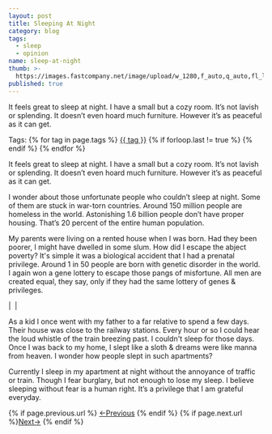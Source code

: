 ```yaml
---
layout: post
title: Sleeping At Night
category: blog
tags:
  - sleep
  - opinion
name: sleep-at-night
thumb: >-
  https://images.fastcompany.net/image/upload/w_1280,f_auto,q_auto,fl_lossy/wp-cms/uploads/2018/10/p-1-army-sleep.jpg
published: true
---
```


It feels great to sleep at night. I have a small but a cozy room. It’s not lavish or splending. It doesn’t even hoard much furniture. However it’s as peaceful as it can get.<!-- truncate_here -->
<p>Tags: {% for tag in page.tags %} <a class="mytag" href="/tag/{{ tag }}" title="View posts tagged with &quot;{{ tag }}&quot;">{{ tag }}</a>  {% if forloop.last != true %} {% endif %} {% endfor %} </p>


It feels great to sleep at night. I have a small but a cozy room. It’s not lavish or splending. It doesn’t even hoard much furniture. However it’s as peaceful as it can get.

I wonder about those unfortunate people who couldn’t sleep at night. Some of them are stuck in war-torn countries. Around 150 million people are homeless in the world. Astonishing 1.6 billion people don’t have proper housing. That’s 20 percent of the entire human population.

My parents were living on a rented house when I was born. Had they been poorer, I might have dwelled in some slum. How did I escape the abject poverty? It's simple it was a biological accident that I had a prenatal privilege. Around 1 in 50 people are born with genetic disorder in the world. I again won a gene lottery to escape those pangs of misfortune. All men are created equal, they say, only if they had the same lottery of genes & privileges.

| <img align="center" src="https://images.fastcompany.net/image/upload/w_1280,f_auto,q_auto,fl_lossy/wp-cms/uploads/2018/10/p-1-army-sleep.jpg" alt="" /> |

As a kid I once went with my father to a far relative to spend a few days. Their house was close to the railway stations. Every hour or so  I could hear the loud whistle of the train breezing past. I couldn't sleep for those days. Once I was back to my home, I slept like a sloth & dreams were like manna from heaven. I wonder how people slept in such apartments?

Currently I sleep in my apartment at night without the annoyance of traffic or train. Though I fear burglary, but not enough to lose my sleep. I believe sleeping without fear is a human right. It’s a privilege that I am grateful everyday.



<nav class="pagination clear" style="padding-bottom:20px;">
{% if page.previous.url %} <a class="prev-item" href="{{page.previous.url}}" title="Previous Post: {{page.previous.title}}">&larr;Previous</a>   {% endif %}  {% if page.next.url %}<a class="next-item" href="{{page.next.url}}" title="Next Post: {{page.next.title}}">Next&rarr;</a>         {% endif %}
</nav>
